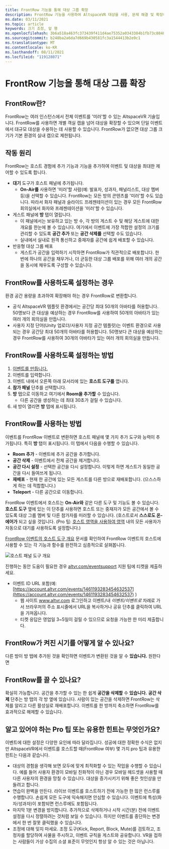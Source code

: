 ```yaml
---
title: FrontRow 기능을 통해 대상 그룹 확장
description: FrontRow 기능을 사용하여 AltspaceVR 대상을 사용, 문제 해결 및 확장하는 방법을 알아봅니다.
ms.date: 03/11/2021
ms.topic: article
keywords: 크기 조정, 앞 행
ms.openlocfilehash: 3b6a518a463fc373439f411d4ae75352a0343304b1fb73c8848d3bfd5fa19973
ms.sourcegitcommit: b248ba2a6da7d669b430581fc3a1544413b2e9c1
ms.translationtype: MT
ms.contentlocale: ko-KR
ms.lasthandoff: 08/11/2021
ms.locfileid: "119128071"
---
```

# <a name="scaling-your-audiences-with-frontrow-feature"></a>FrontRow 기능을 통해 대상 그룹 확장

## <a name="what-is-frontrow"></a>FrontRow란?

FrontRow는 여러 인스턴스에서 전체 이벤트를 '미러'할 수 있는 AltspaceVR 기술입니다. FrontRow를 사용하면 개별 객실 캡을 넘어 대상을 확장할 수 있으며 단일 이벤트에서 대규모 대상을 수용하는 데 사용할 수 있습니다. FrontRow가 없으면 대상 그룹 크기가 기본 환경의 실내 캡으로 제한됩니다.

## <a name="how-does-it-work"></a>작동 원리

FrontRow는 호스트 경험에 추가 기능과 기능을 추가하여 이벤트 및 대상을 최대한 제어할 수 있도록 합니다. 

* **대기** 도구가 호스트 패널에 추가됩니다.
    * **On-Air를** 사용하면 '미러'할 사람(예: 발표자, 성과자, 패널리스트, 대상 멤버 등)을 선택할 수 있습니다. FrontRow는 모든 방의 콘텐츠를 '미러'할 수도 있습니다. 따라서 화자 패널과 슬라이드 프레젠테이션이 있는 경우 모든 FrontRow 회의실에서 화자와 프레젠테이션을 '미러'할 수 있습니다.
* 게스트 패널에 **방** 탭이 열립니다.
    * 이 패널에서는 보유하고 있는 방 수, 각 방의 게스트 수 및 해당 게스트에 대한 개요를 한눈에 볼 수 있습니다. 여기에서 이벤트에 가장 적합한 설정의 크기를 관리할 수 있도록 **공간 추가** 또는 **공간 삭제를** 선택할 수도 있습니다.
    * 실내에서 실내로 원격 통신하고 중재자를 공간에 쉽게 배포할 수 있습니다.
* 반응형 대상 그룹 배포
    * 게스트가 공간을 입력하기 시작하면 FrontRow가 직관적으로 배포합니다. 한 번에 하나의 공간을 채우거나, 더 균등한 대상 그룹 배포를 위해 여러 개의 공간을 동시에 채우도록 구성할 수 있습니다.

## <a name="when-to-enable-frontrow"></a>FrontRow를 사용하도록 설정하는 경우

환경 공간 용량을 초과하여 확장해야 하는 경우 FrontRow로 변환합니다.

* 공식 AltspaceVR 템플릿 환경에서는 공간당 최대 50개의 아바타를 허용합니다. 50명보다 큰 대상을 예상하는 경우 FrontRow를 사용하여 50개의 아바타가 있는 여러 개의 회의실을 만듭니다.
* 사용자 지정 단어(Unity 업로더/사용자 지정 공간 템플릿)는 이벤트 환경으로 사용되는 경우 공간당 최대 50개의 아바타를 허용합니다. 50명보다 큰 대상을 예상하는 경우 FrontRow를 사용하여 30개의 아바타가 있는 여러 개의 회의실을 만듭니다.

## <a name="how-to-enable-frontrow"></a>FrontRow를 사용하도록 설정하는 방법

1. [이벤트를 만듭니다.](https://account.altvr.com/events/new)
2. 이벤트를 입력합니다.
3. 이벤트 내에서 오른쪽 아래 모서리에 있는 **호스트 도구를** 엽니다.
4. **참가 패널** 단추를 선택합니다.
5. **방** 탭으로 이동하고 여기에서 **Room을 추가할** 수 있습니다.
    * 다른 공간을 생성하는 데 최대 30초가 걸릴 수 있습니다. 
6. 새 방이 열리면 **방** 탭에 표시됩니다. 

## <a name="how-to-use-frontrow"></a>FrontRow를 사용하는 방법

이벤트를 FrontRow 이벤트로 변환하면 호스트 패널에 몇 가지 추가 도구와 능력이 추가됩니다. 특히 **방** 탭이 표시됩니다. 이 탭에서 다음을 수행할 수 있습니다.

* **Room 추가** - 이벤트에 추가 공간을 추가합니다. 
* **공간 삭제** - 이벤트에서 전체 공간을 제거합니다.
* **공간 다시 설정** - 선택한 공간을 다시 설정합니다. 이렇게 하면 게스트가 동일한 공간을 다시 들여쓰게 됩니다.
* **재배포** - 현재 한 공간에 있는 모든 게스트를 다른 방으로 재배포합니다. (으스스하게 하는 데 적합합니다.)
* **Teleport** - 다른 공간으로 이동합니다.

FrontRow 이벤트에서 호스트는 **On-Air와** 같은 다른 도구 및 기능도 볼 수 있습니다. **호스트 도구** 옆에 있는 이 단추를 사용하면 호스트 또는 중재자가 모든 공간에서 볼 수 있도록 대상 그룹 멤버 및 다른 참가자를 미러할 수 있습니다. (호스트로서 **스스로도 온-에어가** 되고 싶을 것입니다. (Pro 팁: [호스트 영역을 사용하여 영역](https://altvr.com/holiday2020/) 내의 모든 사용자가 자동으로 대기를 사용하도록 설정합니다.)

[FrontRow 이벤트의 호스트 도구 개요](../tutorials/host-tools-for-events.md) 문서를 확인하여 FrontRow 이벤트의 호스트에 사용할 수 있는 각 기능과 함수를 완전하고 심층적으로 살펴봅니다.

![호스트 패널 도구 개요](images/scaling-audiences.png)

진행하는 동안 도움이 필요한 경우 [altvr.com/eventsupport](https://help.altvr.com/hc/en-us/requests/new?ticket_form_id=360001833313) 지원 팀에 티켓을 제출하세요.

* 이벤트 ID URL 포함(예: [https://account.altvr.com/events/1461193283454632537](https://account.altvr.com/events/1461193283454632537) )
    * 웹 사이트 www.altvr.com 로그인하고 이벤트/내 *이벤트/이벤트로* 차례로 가서 브라우저의 주소 표시줄에서 URL을 복사하거나 공유 단추를 클릭하여 URL을 가져옵니다.
    * 티켓 응답은 영업일 3~5일이 걸릴 수 있으므로 요청을 가능한 한 미리 제출합니다.
 
## <a name="how-will-i-know-when-frontrow-is-on"></a>FrontRow가 켜진 시기를 어떻게 알 수 있나요?

다른 방이 방 탭에 추가된 것을 확인하면 이벤트가 변환된 것을 알 수 **있습니다.** 원한다면 
 
## <a name="can-i-turn-off-frontrow"></a>FrontRow를 끌 수 있나요?

확실히 가능합니다. 공간을 추가할 수 있는 한 쉽게 **공간을 삭제할** 수 **있습니다.** **공간 삭제** 단추는 방 탭의 각  방 옆에 있습니다. 사람이 있는 공간을 삭제하면 FrontRow는 삭제를 알리고 다른 활성실로 재배포합니다. 이벤트를 한 방까지 축소하면 FrontRow를 효과적으로 해제할 수 있습니다. 
 
## <a name="any-pro-tips-or-helpful-hints-to-be-aware-of"></a>알고 있어야 하는 Pro 팁 또는 유용한 힌트는 무엇인가요?

이벤트에 대한 설정은 다양한 요인에 따라 달라집니다. 성공에 대한 정확한 수식은 없지만 AltspaceVR에서 이벤트를 호스트할 때(FrontRow 여부) 몇 가지 pro 팁과 유용한 힌트는 다음과 같습니다.
* 대상의 경험을 생각해 보면 모두에 맞게 최적화할 수 있는 작업을 수행할 수 있습니다. 예를 들어 사용자 환경이 모바일 친화적이 아닌 경우 모바일 헤드셋을 사용할 때 다른 사용자의 환경을 망칠 수 있습니다. 대상을 증가시키기 위해 좋은 첫인상을 만들려고 합니다.
* 연습이 완벽을 만든다. 라이브 이벤트를 호스트하기 전에 가능한 한 많은 런스루를 수행합니다. 손쉽게 모든 도구에 익숙해지면 안심할 수 있습니다. 이벤트에 특성(화자/성과자)이 포함되면 런스루에도 포함됩니다.
* 마지막 1분 변경을 방지합니다. 추가적으로 삭제하거나 시작 시간(분) 전에 이벤트 설정을 다시 정렬하려는 것처럼 보일 수 있습니다. 하지만 이벤트를 중단하는 변경에서 한 번 잘못 클릭했을 수 있습니다. 
* 조정에 대해 잊지 마세요. 조정 도구(Kick, Report, Block, Mute)를 검토하고, 조정자를 할당하여 사물을 주시하고, 이벤트 규칙을 게스트와 공유합니다. VR을 접하는 사람들이 가상 수집의 소셜 표준이 무엇인지 항상 알 수 있는 것은 아닙니다.